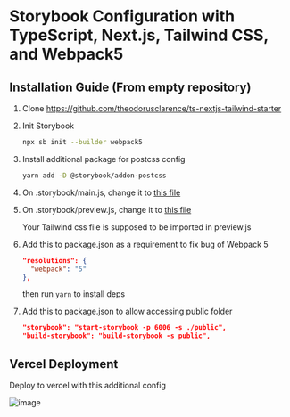 # Storybook Configuration with TypeScript, Next.js, Tailwind CSS, and Webpack5

## Installation Guide (From empty repository)

1. Clone https://github.com/theodorusclarence/ts-nextjs-tailwind-starter
2. Init Storybook
    ```bash
    npx sb init --builder webpack5
    ```
3. Install additional package for postcss config
    ```bash
    yarn add -D @storybook/addon-postcss
    ```
4. On .storybook/main.js, change it to [this file](https://github.com/theodorusclarence/storybook-tsnext-tw/blob/main/.storybook/main.js)
5. On .storybook/preview.js, change it to [this file](https://github.com/theodorusclarence/storybook-tsnext-tw/blob/main/.storybook/preview.js)

    Your Tailwind css file is supposed to be imported in preview.js
    
6. Add this to package.json as a requirement to fix bug of Webpack 5
    ```json
    "resolutions": {
      "webpack": "5"
    },
    ```
    
    then run `yarn` to install deps
    
7. Add this to package.json to allow accessing public folder
    ```json
    "storybook": "start-storybook -p 6006 -s ./public",
    "build-storybook": "build-storybook -s public",
    ```
    
    
## Vercel Deployment

Deploy to vercel with this additional config

![image](https://user-images.githubusercontent.com/55318172/141732077-5d28b730-05b2-4609-930b-c8f305f39df5.png)

